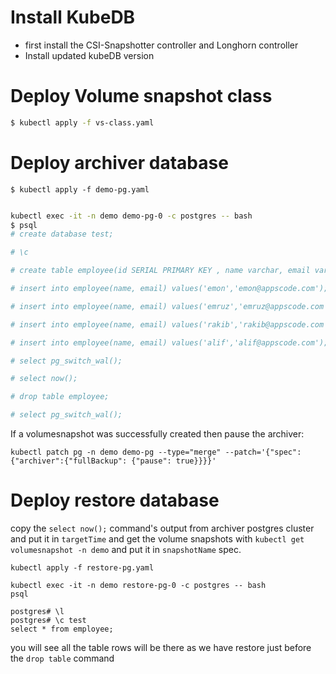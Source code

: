 # Install KubeDB
- first install the CSI-Snapshotter controller and Longhorn controller
- Install updated kubeDB version

# Deploy Volume snapshot class
```bash
$ kubectl apply -f vs-class.yaml
```

# Deploy archiver database 
```
$ kubectl apply -f demo-pg.yaml
```

```bash

kubectl exec -it -n demo demo-pg-0 -c postgres -- bash
$ psql
# create database test;

# \c

# create table employee(id SERIAL PRIMARY KEY , name varchar, email varchar);

# insert into employee(name, email) values('emon','emon@appscode.com');

# insert into employee(name, email) values('emruz','emruz@appscode.com');

# insert into employee(name, email) values('rakib','rakib@appscode.com');

# insert into employee(name, email) values('alif','alif@appscode.com');

# select pg_switch_wal();

# select now();

# drop table employee;

# select pg_switch_wal();

```

If a volumesnapshot was successfully created then pause the archiver:

```
kubectl patch pg -n demo demo-pg --type="merge" --patch='{"spec":{"archiver":{"fullBackup": {"pause": true}}}}'
```

# Deploy restore database
copy the `select now();` command's output from archiver postgres cluster and put it in `targetTime` and get the volume snapshots with 
`kubectl get volumesnapshot -n demo` and put it in `snapshotName` spec.

```
kubectl apply -f restore-pg.yaml
```

```
kubectl exec -it -n demo restore-pg-0 -c postgres -- bash
psql

postgres# \l
postgres# \c test
select * from employee;

```
you will see all the table rows will be there as we have restore just before the `drop table` command